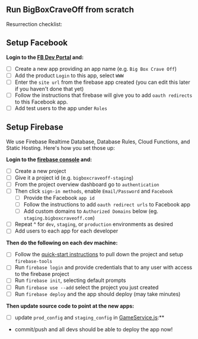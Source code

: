 ## Run BigBoxCraveOff from scratch

Resurrection checklist:

## Setup Facebook

**Login to the [FB Dev Portal](developer.facebook.com) and:**
- [ ] Create a new app providing an app name (e.g. `Big Box Crave Off`)
- [ ] Add the product `Login` to this app, select `WWW`
- [ ] Enter the `site url` from the firebase app created (you can edit this later if you haven't done that yet)
- [ ] Follow the instructions that firebase will give you to add `oauth redirects` to this Facebook app.
- [ ] Add test users to the app under `Roles`

## Setup Firebase
We use Firebase Realtime Database, Database Rules, Cloud Functions, and Static Hosting. Here's how you set those up:

**Login to the [firebase console](https://console.firebase.google.com) and:**
- [ ] Create a new project
- [ ] Give it a project id (e.g. `bigboxcraveoff-staging`)
- [ ] From the project overview dashboard go to `authentication`
- [ ] Then click `sign-in methods`, enable `Email/Password` and `Facebook`
  - [ ] Provide the Facebook `app id`
  - [ ] Follow the instructions to add `oauth redirect urls` to Facebook app
  - [ ] Add custom domains to `Authorized Domains` below (eg. `staging.bigboxcraveoff.com`)
- [ ] Repeat ^ for `dev`, `staging`, or `production` environments as desired
- [ ] Add users to each app for each developer

**Then do the following on each dev machine:**
- [ ] Follow the [quick-start instructions](README.md#quickstart) to pull down the project and setup `firebase-tools`
- [ ] Run `firebase login` and provide credentials that to any user with access to the firebase project
- [ ] Run `firebase init`, selecting default prompts
- [ ] Run `firebase use --add` select the project you just created
- [ ] Run `firebase deploy` and the app should deploy (may take minutes)

**Then update source code to point at the new apps:**

- [ ] update `prod_config` and `staging_config` in [GameService.js](public/js/services/GameService.js):**
- commit/push and all devs should be able to deploy the app now!
